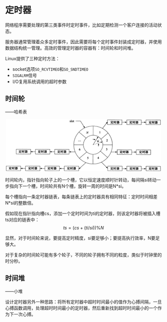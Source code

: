 # 定时器

网络程序需要处理的第三类事件时定时事件，比如定期检测一个客户连接的活动状态。

服务器通常管理着众多定时事件，因此需要将每个定时事件封装成定时器，并使用数据结构统一管理。高效的管理定时器的容器有：时间轮和时间堆。

Linux提供了三种定时方法：
- socket选项`SO_RCVTIMEO`和`SO_SNDTIMEO`
- `SIGALRM`信号
- I/O复用系统调用的超时参数

## 时间轮
——哈希表
<div align=center>
<img src="./imgs/8_1.png" width=500>
</div>

时间轮内，指针指向轮子上的一个槽，它以恒定速度顺时针转动，每间隔si转动一步指向下一个槽，时间轮共有N个槽，旋转一周的时间是N*si。

每个槽指向一条定时器链表，每条链表上的定时器具有相同特征：定时时间相差N*si的整数倍。

假如现在指针指向槽cs，添加一个定时时间为ti的定时器，则该定时器将被插入槽ts对应的链表中：
$$ts=(cs+(ti/si))\%N$$

显然，对于时间轮来说，要提高定时精度，si要足够小；要提高执行效率，N要足够大。

对于复杂的时间轮可能有多个轮子，不同的轮子拥有不同的粒度，类似于时钟里的时分秒。

## 时间堆
——小堆

设计定时器另外一种思路：将所有定时器中超时时间最小的值作为心搏间隔，一旦心搏函数调用，处理超时时间最小的定时器，然后重新找到超时时间最小的一个作为下一次心搏。


